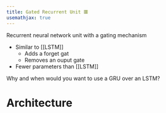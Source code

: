```yaml
---
title: Gated Recurrent Unit 🟥
usemathjax: true
---
```


Recurrent neural network unit with a gating mechanism

- Similar to [[LSTM]]
	- Adds a forget gat
	- Removes an ouput gate 
- Fewer parameters than [[LSTM]]


Why and when would you want to use a GRU over an LSTM?


# Architecture




